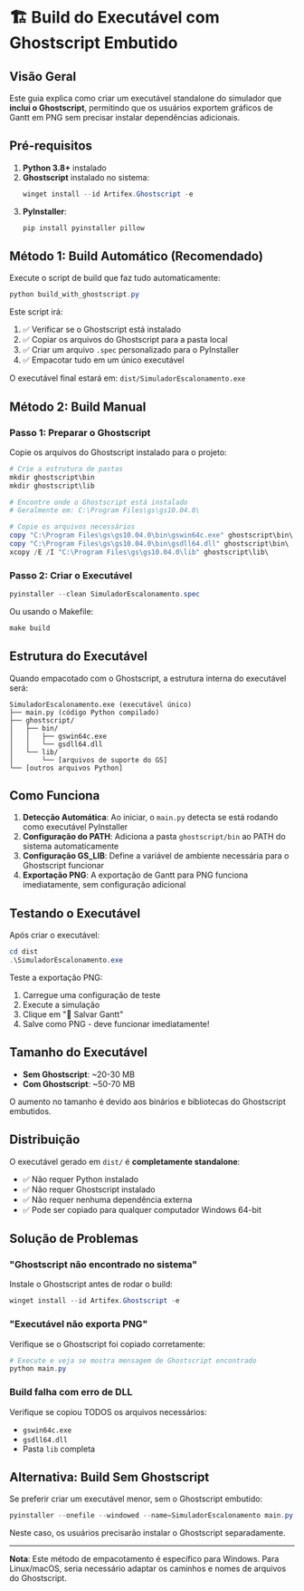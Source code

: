 # 🏗️ Build do Executável com Ghostscript Embutido

## Visão Geral

Este guia explica como criar um executável standalone do simulador que **inclui o Ghostscript**, permitindo que os usuários exportem gráficos de Gantt em PNG sem precisar instalar dependências adicionais.

## Pré-requisitos

1. **Python 3.8+** instalado
2. **Ghostscript** instalado no sistema:
   ```powershell
   winget install --id Artifex.Ghostscript -e
   ```
3. **PyInstaller**:
   ```powershell
   pip install pyinstaller pillow
   ```

## Método 1: Build Automático (Recomendado)

Execute o script de build que faz tudo automaticamente:

```powershell
python build_with_ghostscript.py
```

Este script irá:
1. ✅ Verificar se o Ghostscript está instalado
2. ✅ Copiar os arquivos do Ghostscript para a pasta local
3. ✅ Criar um arquivo `.spec` personalizado para o PyInstaller
4. ✅ Empacotar tudo em um único executável

O executável final estará em: `dist/SimuladorEscalonamento.exe`

## Método 2: Build Manual

### Passo 1: Preparar o Ghostscript

Copie os arquivos do Ghostscript instalado para o projeto:

```powershell
# Crie a estrutura de pastas
mkdir ghostscript\bin
mkdir ghostscript\lib

# Encontre onde o Ghostscript está instalado
# Geralmente em: C:\Program Files\gs\gs10.04.0\

# Copie os arquivos necessários
copy "C:\Program Files\gs\gs10.04.0\bin\gswin64c.exe" ghostscript\bin\
copy "C:\Program Files\gs\gs10.04.0\bin\gsdll64.dll" ghostscript\bin\
xcopy /E /I "C:\Program Files\gs\gs10.04.0\lib" ghostscript\lib\
```

### Passo 2: Criar o Executável

```powershell
pyinstaller --clean SimuladorEscalonamento.spec
```

Ou usando o Makefile:
```powershell
make build
```

## Estrutura do Executável

Quando empacotado com o Ghostscript, a estrutura interna do executável será:

```
SimuladorEscalonamento.exe (executável único)
├── main.py (código Python compilado)
├── ghostscript/
│   ├── bin/
│   │   ├── gswin64c.exe
│   │   └── gsdll64.dll
│   └── lib/
│       └── [arquivos de suporte do GS]
└── [outros arquivos Python]
```

## Como Funciona

1. **Detecção Automática**: Ao iniciar, o `main.py` detecta se está rodando como executável PyInstaller
2. **Configuração do PATH**: Adiciona a pasta `ghostscript/bin` ao PATH do sistema automaticamente
3. **Configuração GS_LIB**: Define a variável de ambiente necessária para o Ghostscript funcionar
4. **Exportação PNG**: A exportação de Gantt para PNG funciona imediatamente, sem configuração adicional

## Testando o Executável

Após criar o executável:

```powershell
cd dist
.\SimuladorEscalonamento.exe
```

Teste a exportação PNG:
1. Carregue uma configuração de teste
2. Execute a simulação
3. Clique em "💾 Salvar Gantt"
4. Salve como PNG - deve funcionar imediatamente!

## Tamanho do Executável

- **Sem Ghostscript**: ~20-30 MB
- **Com Ghostscript**: ~50-70 MB

O aumento no tamanho é devido aos binários e bibliotecas do Ghostscript embutidos.

## Distribuição

O executável gerado em `dist/` é **completamente standalone**:
- ✅ Não requer Python instalado
- ✅ Não requer Ghostscript instalado
- ✅ Não requer nenhuma dependência externa
- ✅ Pode ser copiado para qualquer computador Windows 64-bit

## Solução de Problemas

### "Ghostscript não encontrado no sistema"
Instale o Ghostscript antes de rodar o build:
```powershell
winget install --id Artifex.Ghostscript -e
```

### "Executável não exporta PNG"
Verifique se o Ghostscript foi copiado corretamente:
```powershell
# Execute e veja se mostra mensagem de Ghostscript encontrado
python main.py
```

### Build falha com erro de DLL
Verifique se copiou TODOS os arquivos necessários:
- `gswin64c.exe`
- `gsdll64.dll`
- Pasta `lib` completa

## Alternativa: Build Sem Ghostscript

Se preferir criar um executável menor, sem o Ghostscript embutido:

```powershell
pyinstaller --onefile --windowed --name=SimuladorEscalonamento main.py
```

Neste caso, os usuários precisarão instalar o Ghostscript separadamente.

---

**Nota**: Este método de empacotamento é específico para Windows. Para Linux/macOS, seria necessário adaptar os caminhos e nomes de arquivos do Ghostscript.

